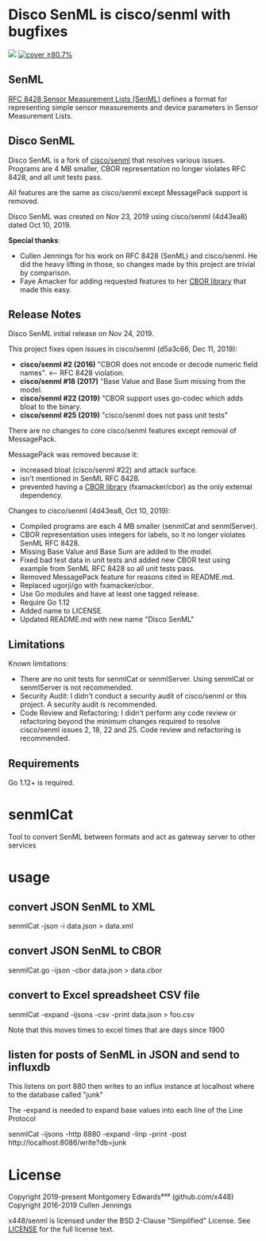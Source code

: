 # Disco SenML is cisco/senml with bugfixes
[![](https://github.com/x448/senml/workflows/ci/badge.svg)](https://github.com/x448/senml/blob/master/.github/workflows/ci.yml)
[![cover ≥80.7%](https://github.com/x448/senml/workflows/cover%2080.7%25/badge.svg)](https://github.com/x448/senml/actions?query=workflow%3A%22cover+80.7%25%22)

## SenML
[RFC 8428 Sensor Measurement Lists (SenML)](https://tools.ietf.org/html/rfc8428) defines a format for representing simple sensor measurements and device parameters in Sensor Measurement Lists.  

## Disco SenML
Disco SenML is a fork of [cisco/senml](https://github.com/cisco/senml) that resolves various issues.  Programs are 4 MB smaller, CBOR representation no longer violates RFC 8428, and all unit tests pass. 

All features are the same as cisco/senml except MessagePack support is removed.

Disco SenML was created on Nov 23, 2019 using cisco/senml (4d43ea8) dated Oct 10, 2019.

__Special thanks__:

* Cullen Jennings for his work on RFC 8428 (SenML) and cisco/senml. He did the heavy lifting in those, so changes made by this project are trivial by comparison.
* Faye Amacker for adding requested features to her [CBOR library](https://github.com/fxamacker/cbor) that made this easy.

## Release Notes
Disco SenML initial release on Nov 24, 2019.

This project fixes open issues in cisco/senml (d5a3c66, Dec 11, 2019):

* __cisco/senml #2 (2016)__ "CBOR does not encode or decode numeric field names". <-- RFC 8428 violation.
* __cisco/senml #18 (2017)__ "Base Value and Base Sum missing from the model.
* __cisco/senml #22 (2019)__ "CBOR support uses go-codec which adds bloat to the binary.
* __cisco/senml #25 (2019)__ "cisco/senml does not pass unit tests"

There are no changes to core cisco/senml features except removal of MessagePack.

MessagePack was removed because it:

* increased bloat (cisco/senml #22) and attack surface.
* isn't mentioned in SenML RFC 8428.
* prevented having a [CBOR library](https://github.com/fxamacker/cbor) (fxamacker/cbor) as the only external dependency.

Changes to cisco/senml (4d43ea8, Oct 10, 2019):

* Compiled programs are each 4 MB smaller (senmlCat and senmlServer).
* CBOR representation uses integers for labels, so it no longer violates SenML RFC 8428.
* Missing Base Value and Base Sum are added to the model.
* Fixed bad test data in unit tests and added new CBOR test using example from
  SenML RFC 8428 so all unit tests pass.
* Removed MessagePack feature for reasons cited in README.md.
* Replaced ugorji/go with fxamacker/cbor.
* Use Go modules and have at least one tagged release.
* Require Go 1.12
* Added name to LICENSE.
* Updated README.md with new name "Disco SenML"

## Limitations
Known limitations:

* There are no unit tests for senmlCat or senmlServer. Using senmlCat or senmlServer is not recommended.
* Security Audit: I didn't conduct a security audit of cisco/senml or this project.  A security audit is recommended.
* Code Review and Refactoring:  I didn't perform any code review or refactoring beyond the minimum changes required to resolve cisco/senml issues 2, 18, 22 and 25.  Code review and refactoring is recommended.

## Requirements

Go 1.12+ is required.

# senmlCat
Tool to convert SenML between formats and act as gateway server to other services

# usage

## convert JSON SenML to XML 
senmlCat -json -i data.json > data.xml

## convert JSON SenML to CBOR
senmlCat.go -ijson -cbor data.json > data.cbor 

## convert to Excel spreadsheet CSV file
senmlCat -expand -ijsons -csv -print data.json > foo.csv

Note that this moves times to excel times that are days since 1900

## listen for posts of SenML in JSON and send to influxdb

This listens on port 880 then writes to an influx instance at localhost where to
the database called "junk"

The -expand is needed to expand base values into each line of the Line Protocol

senmlCat -ijsons -http 8880 -expand -linp -print -post http://localhost:8086/write?db=junk

# License
Copyright 2019-present Montgomery Edwards⁴⁴⁸ (github.com/x448)  
Copyright 2016-2019 Cullen Jennings

x448/senml is licensed under the BSD 2-Clause "Simplified" License.  See [LICENSE](LICENSE) for the full license text.
